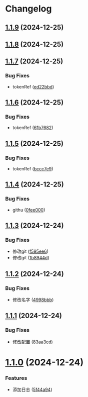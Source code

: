 # Changelog

## [1.1.9](https://github.com/iltools/test/compare/1.1.8...1.1.9) (2024-12-25)

## [1.1.8](https://github.com/iltools/test/compare/1.1.7...1.1.8) (2024-12-25)

## [1.1.7](https://github.com/iltools/test/compare/1.1.6...1.1.7) (2024-12-25)


### Bug Fixes

* tokenRef ([ed22bbd](https://github.com/iltools/test/commit/ed22bbd4e49b3024156d8e0e556c160dc71ab824))

## [1.1.6](https://github.com/iltools/test/compare/1.1.5...1.1.6) (2024-12-25)


### Bug Fixes

* tokenRef ([61b7682](https://github.com/iltools/test/commit/61b7682e720112585dc76aa361ed2abc7dc8dce8))

## [1.1.5](https://github.com/iltools/test/compare/1.1.4...1.1.5) (2024-12-25)


### Bug Fixes

* tokenRef ([bccc7e9](https://github.com/iltools/test/commit/bccc7e9bf6b2ab5552a1c179da330c03cc59d265))

## [1.1.4](https://github.com/iltools/test/compare/1.1.3...1.1.4) (2024-12-25)


### Bug Fixes

* githu ([0fee000](https://github.com/iltools/test/commit/0fee000edcc4568a1b280fbc0c8281daf676606b))

## [1.1.3](https://github.com/iltools/test/compare/1.1.2...1.1.3) (2024-12-24)


### Bug Fixes

* 修改git ([f595ee6](https://github.com/iltools/test/commit/f595ee6a497d79c01d26802b3e58b85c198a87cb))
* 修改git ([1b8944d](https://github.com/iltools/test/commit/1b8944da71b013ea950a797c3c8208b15dcfb4da))

## [1.1.2](https://github.com/iltools/test/compare/1.1.1...1.1.2) (2024-12-24)


### Bug Fixes

* 修改名字 ([4998bbb](https://github.com/iltools/test/commit/4998bbb078c7e5b260d04d241dca7b89d2317a10))

## [1.1.1](https://github.com/iltools/test/compare/1.1.0...1.1.1) (2024-12-24)


### Bug Fixes

* 修改配置 ([83aa3cd](https://github.com/iltools/test/commit/83aa3cd4c8f4faae3e6b881299edd64a7e280e92))

# [1.1.0](https://github.com/iltools/test/compare/1.0.1...1.1.0) (2024-12-24)


### Features

* 添加日志 ([5f44a94](https://github.com/iltools/test/commit/5f44a9410feed656963838d0fc4a744795ccc7f7))
